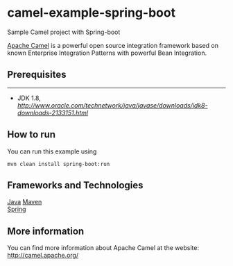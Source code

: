 # camel-example-spring-boot
Sample Camel project with Spring-boot

[Apache Camel](http://camel.apache.org/) is a powerful open source integration framework based on known
Enterprise Integration Patterns with powerful Bean Integration.


## Prerequisites
-------------
- JDK 1.8, _http://www.oracle.com/technetwork/java/javase/downloads/jdk8-downloads-2133151.html_

## How to run

You can run this example using

    mvn clean install spring-boot:run

## Frameworks and Technologies

[Java](https://www.java.com/pt_BR)
[Maven](https://maven.apache.org)<br/>
[Spring](http://projects.spring.io/spring-framework)<br/>

## More information

You can find more information about Apache Camel at the website: http://camel.apache.org/
